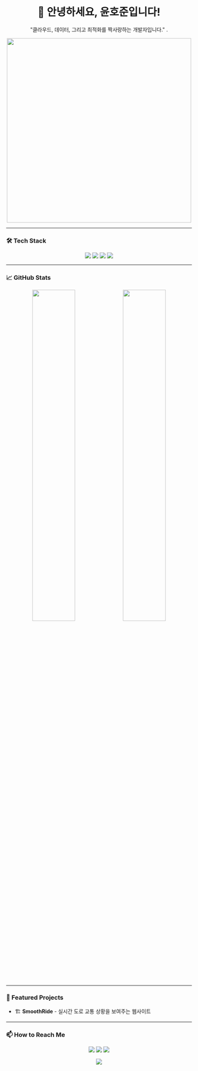 <!-- 헤더 -->
<h1 align="center">👋 안녕하세요, 윤호준입니다!</h1>
<p align="center">
  "클라우드, 데이터, 그리고 최적화를 짝사랑하는 개발자입니다." .
</p>

<!-- GIF 또는 이미지 -->
<p align="center">
  <img src="https://media.giphy.com/media/QTfX9Ejfra3ZmNxh6B/giphy.gif" width="500">
</p>

---

### 🛠 Tech Stack

<p align="center">
  <img src="https://img.shields.io/badge/Python-3776AB?style=for-the-badge&logo=python&logoColor=white"/>
  <img src="https://img.shields.io/badge/Spring%20Boot-6DB33F?style=for-the-badge&logo=spring-boot&logoColor=white"/>
  <img src="https://img.shields.io/badge/AWS-232F3E?style=for-the-badge&logo=amazon-aws&logoColor=white"/>
  <img src="https://img.shields.io/badge/Docker-2496ED?style=for-the-badge&logo=docker&logoColor=white"/>
</p>

---

### 📈 GitHub Stats

<p align="center">
  <img src="https://github-readme-stats.vercel.app/api?username=your-github-username&show_icons=true&theme=tokyonight" width="48%"/>
  <img src="https://github-readme-streak-stats.herokuapp.com/?user=your-github-username&theme=tokyonight" width="48%"/>
</p>

---

### 🚀 Featured Projects

- 🏗 **SmoothRide** - 실시간 도로 교통 상황을 보여주는 웹사이트


---

### 📫 How to Reach Me

<p align="center">
  <a href="dbsghwns1209@khu.ac.kr"><img src="https://img.shields.io/badge/Email-D14836?style=for-the-badge&logo=gmail&logoColor=white"/></a>
  <a href="https://www.linkedin.com/in/%EC%9C%A4%ED%98%B8%EC%A4%80-%ED%95%99%EC%83%9D-%EC%86%8C%ED%94%84%ED%8A%B8%EC%9B%A8%EC%96%B4%EC%9C%B5%ED%95%A9%EB%8C%80%ED%95%99-%EC%BB%B4%ED%93%A8%ED%84%B0%EA%B3%B5%ED%95%99%EB%B6%80-%E2%80%8D-a4029934a/"><img src="https://img.shields.io/badge/LinkedIn-0077B5?style=for-the-badge&logo=linkedin&logoColor=white"/></a>
  <a href="https://your-portfolio.com"><img src="https://img.shields.io/badge/Portfolio-FF4088?style=for-the-badge&logo=google-chrome&logoColor=white"/></a>
</p>

<p align="center">
  <img src="https://komarev.com/ghpvc/?username=your-github-username&label=Profile%20Views&color=0e75b6&style=flat" />
</p>
